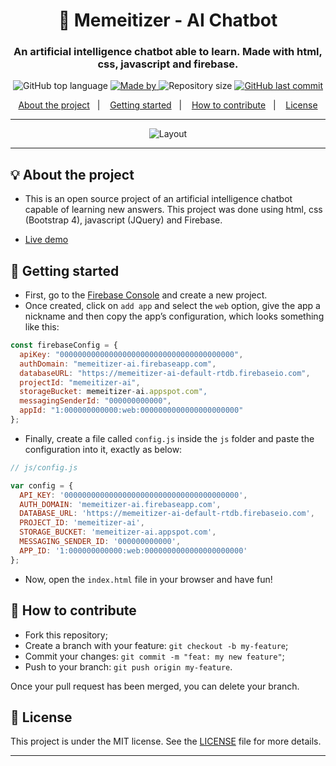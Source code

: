 <h1 align="center">💬 Memeitizer - AI Chatbot</h1>
<h3 align="center">An artificial intelligence chatbot able to learn. Made with html, css, javascript and firebase.</h3>

<p align="center">
  <img alt="GitHub top language" src="https://img.shields.io/github/languages/top/hayden-droid/memeitizer-ai?color=%23FF669D">
  
  <a href="https://www.snapchat.com/add/hdr9654/">
    <img alt="Made by" src="https://img.shields.io/badge/made%20by-Memeitizer%20Limited-%23FF669D">
  </a>
  
  <img alt="Repository size" src="https://img.shields.io/github/repo-size/hayden-droid/memeitizer-ai?color=%23FF669D">
  
  <a href="https://github.com/hayden-droid/memeitizer-ai/commits/master">
    <img alt="GitHub last commit" src="https://img.shields.io/github/last-commit/hayden-droid/memeitizer-ai?color=%23FF669D">
  </a>
</p>

<p align="center">
  <a href="#-about-the-project">About the project</a>&nbsp;&nbsp;&nbsp;|&nbsp;&nbsp;&nbsp;
  <a href="#-getting-started">Getting started</a>&nbsp;&nbsp;&nbsp;|&nbsp;&nbsp;&nbsp;
  <a href="#-how-to-contribute">How to contribute</a>&nbsp;&nbsp;&nbsp;|&nbsp;&nbsp;&nbsp;
  <a href="#-license">License</a>
</p>

---

<p align="center">
  <img alt="Layout" src="https://avatars.githubusercontent.com/u/61548447?s=96&v=4">
</p>

---

## 💡 About the project

- This is an open source project of an artificial intelligence chatbot capable of learning new answers. This project was done using html, css (Bootstrap 4), javascript (JQuery) and Firebase.

- [Live demo](https://hayden-droid.github.io/memeitizer-ai)

## 🚀 Getting started

- First, go to the [Firebase Console](https://console.firebase.google.com) and create a new project.
- Once created, click on `add app` and select the `web` option, give the app a nickname and then copy the app’s configuration, which looks something like this:
```javascript
const firebaseConfig = {
  apiKey: "000000000000000000000000000000000000000",
  authDomain: "memeitizer-ai.firebaseapp.com",
  databaseURL: "https://memeitizer-ai-default-rtdb.firebaseio.com",
  projectId: "memeitizer-ai",
  storageBucket: memeitizer-ai.appspot.com",
  messagingSenderId: "000000000000",
  appId: "1:000000000000:web:0000000000000000000000"
};
```
- Finally, create a file called `config.js` inside the `js` folder and paste the configuration into it, exactly as below:
```javascript
// js/config.js

var config = {
  API_KEY: '000000000000000000000000000000000000000',
  AUTH_DOMAIN: 'memeitizer-ai.firebaseapp.com',
  DATABASE_URL: 'https://memeitizer-ai-default-rtdb.firebaseio.com',
  PROJECT_ID: 'memeitizer-ai',
  STORAGE_BUCKET: 'memeitizer-ai.appspot.com',
  MESSAGING_SENDER_ID: '000000000000',
  APP_ID: '1:000000000000:web:0000000000000000000000'
};
```
- Now, open the `index.html` file in your browser and have fun!

## 🤔 How to contribute

- Fork this repository;
- Create a branch with your feature: `git checkout -b my-feature`;
- Commit your changes: `git commit -m "feat: my new feature"`;
- Push to your branch: `git push origin my-feature`.

Once your pull request has been merged, you can delete your branch.

## 📝 License

This project is under the MIT license. See the [LICENSE](LICENSE.md) file for more details.

---

